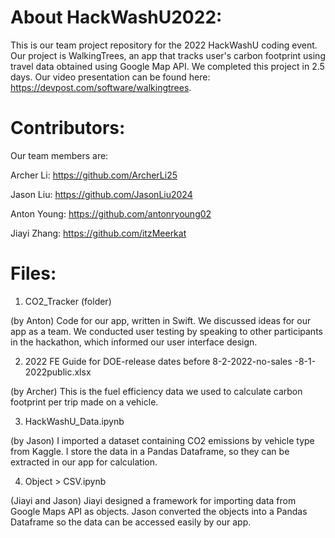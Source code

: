 # About HackWashU2022:
This is our team project repository for the 2022 HackWashU coding event. Our project is WalkingTrees, an app that tracks user's carbon footprint using travel data obtained using Google Map API. We completed this project in 2.5 days. Our video presentation can be found here: https://devpost.com/software/walkingtrees.

# Contributors:
Our team members are: 

Archer Li: https://github.com/ArcherLi25

Jason Liu: https://github.com/JasonLiu2024

Anton Young: https://github.com/antonryoung02

Jiayi Zhang: https://github.com/itzMeerkat

# Files:
1. CO2_Tracker (folder)

(by Anton) Code for our app, written in Swift.
We discussed ideas for our app as a team. We conducted user testing by speaking to other participants in the hackathon, which informed our user interface design.

2. 2022 FE Guide for DOE-release dates before 8-2-2022-no-sales -8-1-2022public.xlsx

(by Archer) This is the fuel efficiency data we used to calculate carbon footprint per trip made on a vehicle.

3. HackWashU_Data.ipynb

(by Jason) I imported a dataset containing CO2 emissions by vehicle type from Kaggle. I store the data in a Pandas Dataframe, so they can be extracted in our app for calculation.

4. Object > CSV.ipynb

(Jiayi and Jason) Jiayi designed a framework for importing data from Google Maps API as objects. Jason converted the objects into a Pandas Dataframe so the data can be accessed easily by our app.

